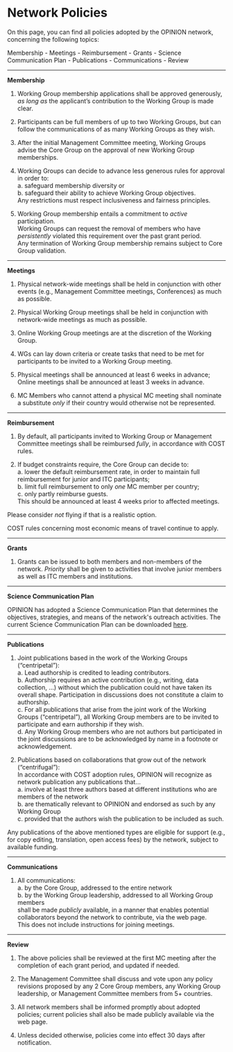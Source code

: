 # Network Policies

On this page, you can find all policies adopted by the OPINION network, concerning the following topics:

Membership - Meetings - Reimbursement - Grants - Science Communication Plan - Publications - Communications - Review

- - -

**Membership**

1. Working Group membership applications shall be approved generously, *as long as* the applicant’s contribution to the Working Group is made clear.

2. Participants can be full members of up to two Working Groups, but can follow the communications of as many Working Groups as they wish.

3. After the initial Management Committee meeting, Working Groups advise the Core Group on the approval of new Working Group memberships.

4. Working Groups can decide to advance less generous rules for approval in order to:  
a. safeguard membership diversity or  
b. safeguard their ability to achieve Working Group objectives.  
Any restrictions must respect inclusiveness and fairness principles.

5. Working Group membership entails a commitment to *active* participation.  
Working Groups can request the removal of members who have *persistently* violated this requirement over the past grant period.  
Any termination of Working Group membership remains subject to Core Group validation.

- - -

**Meetings**

1. Physical network-wide meetings shall be held in conjunction with other events (e.g., Management Committee meetings, Conferences) as much as possible.

2. Physical Working Group meetings shall be held in conjunction with network-wide meetings as much as possible.

3. Online Working Group meetings are at the discretion of the Working Group.

4. WGs can lay down criteria or create tasks that need to be met for participants to be invited to a Working Group meeting.

5. Physical meetings shall be announced at least 6 weeks in advance; Online meetings shall be announced at least 3 weeks in advance.

6. MC Members who cannot attend a physical MC meeting shall nominate a substitute *only* if their country would otherwise not be represented.

- - -

**Reimbursement**

1. By default, all participants invited to Working Group or Management Committee meetings shall be reimbursed *fully*, in accordance with COST rules.

2. If budget constraints require, the Core Group can decide to:  
a. lower the default reimbursement rate, in order to maintain full reimbursement for junior and ITC participants;  
b. limit full reimbursement to only *one* MC member per country;  
c. only partly reimburse guests.  
This should be announced at least 4 weeks prior to affected meetings.

Please consider *not* flying if that is a realistic option.

COST rules concerning most economic means of travel continue to apply.

- - -

**Grants**

1. Grants can be issued to both members and non-members of the network. *Priority* shall be given to activities that involve junior members as well as ITC members and institutions.

- - -

**Science Communication Plan**

OPINION has adopted a Science Communication Plan that determines the objectives, strategies, and means of the network's outreach activities. The current Science Communication Plan can be downloaded [here](https://www.opinion-network.eu/img/science-communication-plan-2023-07-21.pdf).

- - -

**Publications**

1. Joint publications based in the work of the Working Groups (“centripetal”):  
a. Lead authorship is credited to leading contributors.  
b. Authorship requires an active contribution (e.g., writing, data collection, …) without which the publication could not have taken its overall shape. Participation in discussions does not constitute a claim to authorship.  
c. For all publications that arise from the joint work of the Working Groups (“centripetal”), all Working Group members are to be invited to participate and earn authorship if they wish.  
d. Any Working Group members who are not authors but participated in the joint discussions are to be acknowledged by name in a footnote or acknowledgement.

2. Publications based on collaborations that grow out of the network (“centrifugal”):  
In accordance with COST adoption rules, OPINION will recognize as network publication any publications that…  
a. involve at least three authors based at different institutions who are members of the network  
b. are thematically relevant to OPINION and endorsed as such by any Working Group  
c. provided that the authors wish the publication to be included as such.

Any publications of the above mentioned types are eligible for support (e.g., for copy editing, translation, open access fees) by the network, subject to available funding.

- - -

**Communications**

1. All communications:  
a. by the Core Group, addressed to the entire network  
b. by the Working Group leadership, addressed to all Working Group members  
shall be made *publicly* available, in a manner that enables potential collaborators beyond the network to contribute, via the web page.  
This does not include instructions for joining meetings.

- - -

**<a id="review"></a>Review**

1. The above policies shall be reviewed at the first MC meeting after the completion of each grant period, and updated if needed.

2. The Management Committee shall discuss and vote upon any policy revisions proposed by any 2 Core Group members, any Working Group leadership, or Management Committee members from 5+ countries.

3. All network members shall be informed promptly about adopted policies; current policies shall also be made publicly available via the web page.

4. Unless decided otherwise, policies come into effect 30 days after notification.
